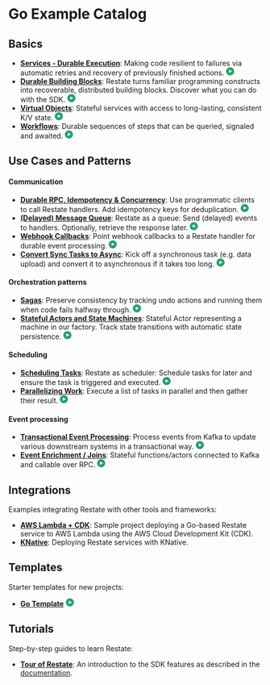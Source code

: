 # Go Example Catalog

## Basics

- **[Services - Durable Execution](basics)**: Making code resilient to failures via automatic retries and recovery of previously finished actions. [<img src="https://raw.githubusercontent.com/restatedev/img/refs/heads/main/play-button.svg" width="16" height="16">](basics/part0/durableexecution.go)
- **[Durable Building Blocks](basics)**: Restate turns familiar programming constructs into recoverable, distributed building blocks. Discover what you can do with the SDK. [<img src="https://raw.githubusercontent.com/restatedev/img/refs/heads/main/play-button.svg" width="16" height="16">](basics/part1/buildingblocks.go)
- **[Virtual Objects](basics)**: Stateful services with access to long-lasting, consistent K/V state. [<img src="https://raw.githubusercontent.com/restatedev/img/refs/heads/main/play-button.svg" width="16" height="16">](basics/part2/virtualobjects.go)
- **[Workflows](basics)**: Durable sequences of steps that can be queried, signaled and awaited. [<img src="https://raw.githubusercontent.com/restatedev/img/refs/heads/main/play-button.svg" width="16" height="16">](basics/part3/workflows.go)

## Use Cases and Patterns
#### Communication
- **[Durable RPC, Idempotency & Concurrency](patterns-use-cases/README.md#durable-rpc-idempotency-and-concurrency)**: Use programmatic clients to call Restate handlers. Add idempotency keys for deduplication. [<img src="https://raw.githubusercontent.com/restatedev/img/refs/heads/main/play-button.svg" width="16" height="16">](patterns-use-cases/src/durablerpc/client/client.go)
- **[(Delayed) Message Queue](patterns-use-cases/README.md#delayed-message-queue)**: Restate as a queue: Send (delayed) events to handlers. Optionally, retrieve the response later. [<img src="https://raw.githubusercontent.com/restatedev/img/refs/heads/main/play-button.svg" width="16" height="16">](patterns-use-cases/src/queue/client/tasksubmitter.go)
- **[Webhook Callbacks](patterns-use-cases/README.md#webhook-callbacks)**: Point webhook callbacks to a Restate handler for durable event processing. [<img src="https://raw.githubusercontent.com/restatedev/img/refs/heads/main/play-button.svg" width="16" height="16">](patterns-use-cases/src/webhookcallbacks/callbackrouter.go)
- **[Convert Sync Tasks to Async](patterns-use-cases/README.md#convert-sync-tasks-to-async)**: Kick off a synchronous task (e.g. data upload) and convert it to asynchronous if it takes too long. [<img src="https://raw.githubusercontent.com/restatedev/img/refs/heads/main/play-button.svg" width="16" height="16">](patterns-use-cases/src/dataupload/client/client.go)

#### Orchestration patterns
- **[Sagas](patterns-use-cases/README.md#sagas)**: Preserve consistency by tracking undo actions and running them when code fails halfway through. [<img src="https://raw.githubusercontent.com/restatedev/img/refs/heads/main/play-button.svg" width="16" height="16">](patterns-use-cases/src/sagas/bookingworkflow.go)
- **[Stateful Actors and State Machines](patterns-use-cases/README.md#stateful-actors-and-state-machines)**: Stateful Actor representing a machine in our factory. Track state transitions with automatic state persistence. [<img src="https://raw.githubusercontent.com/restatedev/img/refs/heads/main/play-button.svg" width="16" height="16">](patterns-use-cases/src/statefulactors/machineoperator.go)

#### Scheduling
- **[Scheduling Tasks](patterns-use-cases/README.md#scheduling-tasks)**: Restate as scheduler: Schedule tasks for later and ensure the task is triggered and executed. [<img src="https://raw.githubusercontent.com/restatedev/img/refs/heads/main/play-button.svg" width="16" height="16">](patterns-use-cases/src/schedulingtasks/paymentreminders.go)
- **[Parallelizing Work](patterns-use-cases/README.md#parallelizing-work)**: Execute a list of tasks in parallel and then gather their result. [<img src="https://raw.githubusercontent.com/restatedev/img/refs/heads/main/play-button.svg" width="16" height="16">](patterns-use-cases/src/parallelizework/fanoutworker.go)

#### Event processing
- **[Transactional Event Processing](patterns-use-cases/README.md#transactional-event-processing)**: Process events from Kafka to update various downstream systems in a transactional way. [<img src="https://raw.githubusercontent.com/restatedev/img/refs/heads/main/play-button.svg" width="16" height="16">](patterns-use-cases/src/eventtransactions/userfeed.go)
- **[Event Enrichment / Joins](patterns-use-cases/README.md#event-enrichment--joins)**: Stateful functions/actors connected to Kafka and callable over RPC. [<img src="https://raw.githubusercontent.com/restatedev/img/refs/heads/main/play-button.svg" width="16" height="16">](patterns-use-cases/src/eventenrichment/packagetracker.go)

## Integrations

Examples integrating Restate with other tools and frameworks:

- **[AWS Lambda + CDK](integrations/go-lambda-cdk)**: Sample project deploying a Go-based Restate service to AWS Lambda using the AWS Cloud Development Kit (CDK).
- **[KNative](integrations/knative-go)**: Deploying Restate services with KNative.

## Templates

Starter templates for new projects:

- **[Go Template](templates/go)** [<img src="https://raw.githubusercontent.com/restatedev/img/refs/heads/main/play-button.svg" width="16" height="16">](templates/go/greeter.go)

## Tutorials

Step-by-step guides to learn Restate:

- **[Tour of Restate](tutorials/tour-of-restate-go)**: An introduction to the SDK features as described in the [documentation](https://docs.restate.dev/get_started/tour).